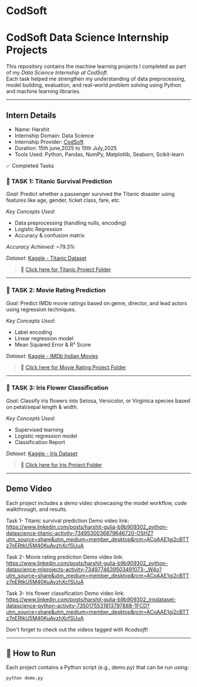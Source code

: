 # CodSoft
# CodSoft Data Science Internship Projects

This repository contains the machine learning projects I completed as part of my *Data Science Internship at CodSoft*.  
Each task helped me strengthen my understanding of data preprocessing, model building, evaluation, and real-world problem solving using Python and machine learning libraries.

---

## Intern Details

- Name: Harshit  
- Internship Domain: Data Science  
- Internship Provider: [CodSoft](https://www.codsoft.in)  
- Duration: 15th june,2025 to 15th July,2025  
- Tools Used: Python, Pandas, NumPy, Matplotlib, Seaborn, Scikit-learn

 ✅ Completed Tasks

### 🔹 TASK 1: Titanic Survival Prediction

*Goal:* Predict whether a passenger survived the Titanic disaster using features like age, gender, ticket class, fare, etc.

*Key Concepts Used:*
- Data preprocessing (handling nulls, encoding)
- Logistic Regression
- Accuracy & confusion matrix

*Accuracy Achieved:* ~79.3%

*Dataset:* [Kaggle - Titanic Dataset](https://www.kaggle.com/datasets/yasserh/titanic-dataset)

> 📁 [Click here for Titanic Project Folder]( https://github.com/Anushka-gulia/CodSoft/tree/CodSoft/Task%201%20-%20Titanic%20survival%20prediction )

---

### 🔹 TASK 2: Movie Rating Prediction

*Goal:* Predict IMDb movie ratings based on genre, director, and lead actors using regression techniques.

*Key Concepts Used:*
- Label encoding
- Linear regression model
- Mean Squared Error & R² Score

*Dataset:* [Kaggle - IMDb Indian Movies](https://www.kaggle.com/datasets/adrianmcmahon/imdb-india-movies) 

> 📁 [Click here for Movie Rating Project Folder]( https://github.com/Anushka-gulia/CodSoft/tree/CodSoft/Task%202%20-%20Movie%20rating%20prediction )

---

### 🔹 TASK 3: Iris Flower Classification

*Goal:* Classify iris flowers into Setosa, Versicolor, or Virginica species based on petal/sepal length & width.

*Key Concepts Used:*
- Supervised learning
- Logistic regression model
- Classification Report

*Dataset:* [Kaggle - Iris Dataset](https://www.kaggle.com/datasets/arshid/iris-flower-dataset)

> 📁 [Click here for Iris Project Folder]( https://github.com/Anushka-gulia/CodSoft/tree/CodSoft/Task%203%20-%20Iris%20flower%20classification )

---

##  Demo Video

Each project includes a demo video showcasing the model workflow, code walkthrough, and results.

Task 1- Titanic survival prediction 
Demo video link: https://www.linkedin.com/posts/harshit-gulia-b9b909302_python-datascience-titanic-activity-7349530036879646720-O5HZ?utm_source=share&utm_medium=member_desktop&rcm=ACoAAE1gj2cBTTz7nERtkU5M40KuAvzhXcfSUuA


Task 2- Movie rating prediction
Demo video link: https://www.linkedin.com/posts/harshit-gulia-b9b909302_python-datascience-mlprojects-activity-7349774639503491073-_W4o?utm_source=share&utm_medium=member_desktop&rcm=ACoAAE1gj2cBTTz7nERtkU5M40KuAvzhXcfSUuA


Task 3- Iris flower classification 
Demo video link: https://www.linkedin.com/posts/harshit-gulia-b9b909302_irisdataset-datascience-python-activity-7350175531813797888-1FCD?utm_source=share&utm_medium=member_desktop&rcm=ACoAAE1gj2cBTTz7nERtkU5M40KuAvzhXcfSUuA

Don't forget to check out the videos tagged with *#codsoft*!

---

## 📌 How to Run

Each project contains a Python script (e.g., demo.py) that can be run using:

```bash
python demo.py
